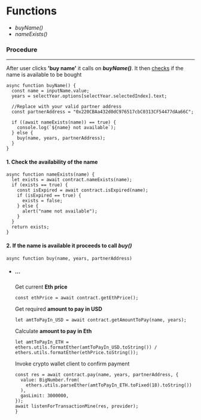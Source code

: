 # **Functions**

- _buyName()_
- _nameExists()_

### **Procedure**

---

After user clicks **'buy name'** it calls on **_buyName()_**. It then [checks](#name-checking) if the name is available to be bought

```shell
async function buyName() {
  const name = inputName.value;
  years = selectYear.options[selectYear.selectedIndex].text;

  //Replace with your valid partner address
  const partnerAddress = "0x220CBAa432d0dC976517cbC0313CF54477dAa66C";

  if ((await nameExists(name)) == true) {
    console.log(`${name} not available`);
  } else {
    buy(name, years, partnerAddress);
  }
}
```

#### **1.** Check the availability of the name

```shell
async function nameExists(name) {
  let exists = await contract.nameExists(name);
  if (exists == true) {
    const isExpired = await contract.isExpired(name);
    if (isExpired == true) {
      exists = false;
    } else {
      alert("name not available");
    }
  }
  return exists;
}
```

#### **2.** If the name is available it proceeds to call **_buy()_**

```shell
async function buy(name, years, partnerAddress)
```

- ##### ...

  Get current **Eth price**

  ```shell
  const ethPrice = await contract.getEthPrice();
  ```

  Get required **amount to pay in USD**

  ```shell
  let amtToPayIn_USD = await contract.getAmountToPay(name, years);
  ```

  Calculate **amount to pay in Eth**

  ```shell
  let amtToPayIn_ETH =
  ethers.utils.formatEther(amtToPayIn_USD.toString()) /
  ethers.utils.formatEther(ethPrice.toString());
  ```

  Invoke crypto wallet client to confirm payment

  ```shell
  const res = await contract.pay(name, years, partnerAddress, {
    value: BigNumber.from(
      ethers.utils.parseEther(amtToPayIn_ETH.toFixed(18).toString())
    ),
    gasLimit: 3000000,
  });
  await listenForTransactionMine(res, provider);
  }
  ```
